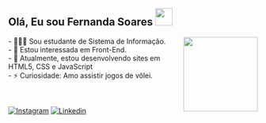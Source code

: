 ## Olá, Eu sou Fernanda Soares  <img src="https://media.giphy.com/media/hvRJCLFzcasrR4ia7z/giphy.gif" width="35">
<img align="right" src="https://media.giphy.com/media/M9gbBd9nbDrOTu1Mqx/giphy.gif" width="150"/>
- 👩🏻‍💻 Sou estudante de Sistema de Informação. <br>
- 🌱 Estou interessada em Front-End. <br>
- 🚀 Atualmente, estou desenvolvendo sites em HTML5, CSS e JavaScript <br>
- ⚡ Curiosidade: Amo assistir jogos de vôlei.<br>
<br><br>

[![Instagram](https://img.shields.io/badge/Instagram-E4405F?style=for-the-badge&logo=instagram&logoColor=white)](https://instagram.com/nandastwo)
[![Linkedin](https://img.shields.io/badge/LinkedIn-0077B5?style=for-the-badge&logo=linkedin&logoColor=white)](https://www.linkedin.com/in/fernanda-soaress)
